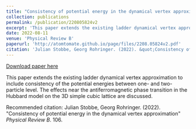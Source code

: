 ```yaml
---
title: "Consistency of potential energy in the dynamical vertex approximation"
collection: publications
permalink: /publication/220805824v2
excerpt: 'This paper extends the existing ladder dynamical vertex approximation to include consistency of the potential energies between one- and two-particle level. The effects near the antiferromagnetic phase transition in the Hubbard model on the 3D simple cubic lattice are discussed.'
date: 2022-08-11
venue: 'Physical Review B'
paperurl: 'http://atomtomate.github.io/page/files/2208.05824v2.pdf'
citation: 'Julian Stobbe, Georg Rohringer. (2022). &quot;Consistency of potential energy in the dynamical vertex approximation&quot; <i>Physical Review B</i>. 106.'
---
```


<a href='http://atomtomate.github.io/page/files/2208.05824v2.pdf'>Download paper here</a>

This paper extends the existing ladder dynamical vertex approximation to include consistency of the potential energies between one- and two-particle level. The effects near the antiferromagnetic phase transition in the Hubbard model on the 3D simple cubic lattice are discussed.

Recommended citation: Julian Stobbe, Georg Rohringer. (2022). "Consistency of potential energy in the dynamical vertex approximation" <i>Physical Review B</i>. 106.